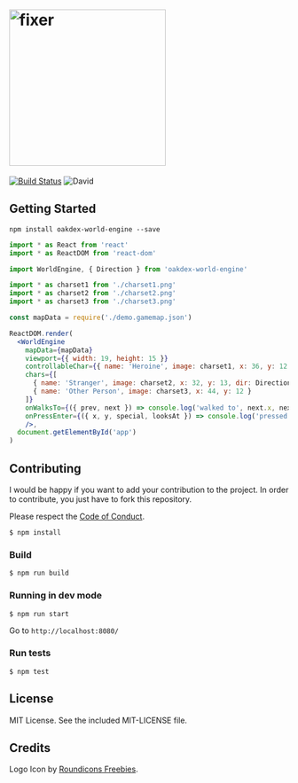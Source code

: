 # <img src="https://v20.imgup.net/oakdex_logfbad.png" alt="fixer" width=282>

[![Build Status](https://travis-ci.org/jalyna/oakdex-world-engine.svg?branch=master)](https://travis-ci.org/jalyna/oakdex-world-engine) ![David](https://img.shields.io/david/jalyna/oakdex-world-engine.svg)

## Getting Started

```
npm install oakdex-world-engine --save
```

```jsx
import * as React from 'react'
import * as ReactDOM from 'react-dom'

import WorldEngine, { Direction } from 'oakdex-world-engine'

import * as charset1 from './charset1.png'
import * as charset2 from './charset2.png'
import * as charset3 from './charset3.png'

const mapData = require('./demo.gamemap.json')

ReactDOM.render(
  <WorldEngine
    mapData={mapData}
    viewport={{ width: 19, height: 15 }}
    controllableChar={{ name: 'Heroine', image: charset1, x: 36, y: 12 }}
    chars={[
      { name: 'Stranger', image: charset2, x: 32, y: 13, dir: Direction.Up }, // bottom is default
      { name: 'Other Person', image: charset3, x: 44, y: 12 }
    ]}
    onWalksTo={({ prev, next }) => console.log('walked to', next.x, next.y, next.looksAt.x, next.looksAt.y, next.special)}
    onPressEnter={({ x, y, special, looksAt }) => console.log('pressed enter', looksAt.x, looksAt.y, special)}
    />,
  document.getElementById('app')
)
```


## Contributing

I would be happy if you want to add your contribution to the project. In order to contribute, you just have to fork this repository.

Please respect the [Code of Conduct](//github.com/jalyna/oakdex-world-engine/blob/master/CODE_OF_CONDUCT.md).

```
$ npm install
```

### Build

```
$ npm run build
```

### Running in dev mode

```
$ npm run start
```

Go to `http://localhost:8080/`

### Run tests

```
$ npm test
```

## License

MIT License. See the included MIT-LICENSE file.

## Credits

Logo Icon by [Roundicons Freebies](http://www.flaticon.com/authors/roundicons-freebies).
